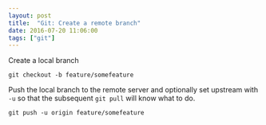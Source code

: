 ```yaml
---
layout: post
title:  "Git: Create a remote branch"
date: 2016-07-20 11:06:00
tags: ["git"]
---
```


Create a local branch

  ```
  git checkout -b feature/somefeature
  ```

Push the local branch to the remote server and optionally set upstream with ```-u``` so that the subsequent ```git pull``` will know what to do.

  ```
  git push -u origin feature/somefeature
  ```
